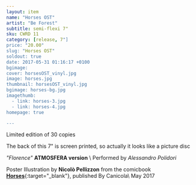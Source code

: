 ```yaml
---
layout: item
name: "Horses OST"
artist: "Be Forest"
subtitle: semi-flexi 7"
sku: CWRD 11
category: [release, 7"]
price: "20.00"
slug: "Horses OST"
soldout: true
date: 2017-05-31 01:16:17 +0100
bgimage:
cover: horsesOST_vinyl.jpg
image: horses.jpg
thumbnail: horsesOST_vinyl.jpg
bgimage: horses-bg.jpg
imagethumb:
  - link: horses-3.jpg
  - link: horses-4.jpg
homepage: true

---
```


Limited edition of 30 copies


The back of this 7" is screen printed, so actually it looks like a picture disc

*"Florence"* **ATMOSFERA version** \\
Performed by *Alessandro Polidori*



Poster Illustration by **Nicolò Pellizzon** from the comicbook [**Horses**](http://www.canicola.net/libri/horses/){:target="_blank"}, published By Canicola\\
May 2017